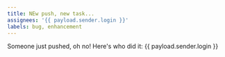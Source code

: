 ```yaml
---
title: NEw push, new task...
assignees: '{{ payload.sender.login }}'
labels: bug, enhancement
---
```

Someone just pushed, oh no! Here's who did it: {{ payload.sender.login }}
